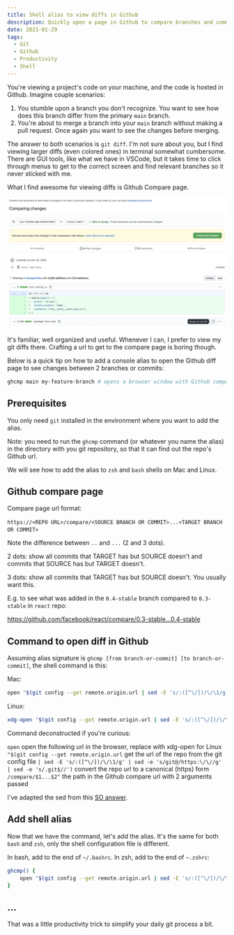 ```yaml
---
title: Shell alias to view diffs in Github
description: Quickly open a page in Github to compare branches and commits.
date: 2021-01-29
tags:
  - Git
  - Github
  - Productivity
  - Shell
---
```


You're viewing a project's code on your machine, and the code is hosted in Github. Imagine couple scenarios: 

1. You stumble upon a branch you don't recognize. You want to see how does this branch differ from the primary `main` branch.
2. You're about to merge a branch into your `main` branch without making a pull request. Once again you want to see the changes before merging.

The answer to both scenarios is `git diff`. 
I'm not sure about you, but I find viewing larger diffs (even colored ones) in terminal somewhat cumbersome.
There are GUI tools, like what we have in VSCode, but it takes time to click through menus to get to the correct screen and find relevant branches so it never sticked with me.

What I find awesome for viewing diffs is Github Compare page. 

![Github compare page](/posts/2021/02/shell-alias-to-view-diffs-in-github/compare-page.webp)

It's familiar, well organized and useful. Whenever I can, I prefer to view my git diffs there.
Crafting a url to get to the compare page is boring though.

Below is a quick tip on how to add a console alias to open the Github diff page to see changes between 2 branches or commits:

```bash
ghcmp main my-feature-branch # opens a browser window with Github compare of "main" and "my-feature-branch"
```

## Prerequisites

You only need `git` installed in the environment where you want to add the alias.

Note: you need to run the `ghcmp` command (or whatever you name the alias) in the directory with you git repository, so that it can find out the repo's Github url.

We will see how to add the alias to `zsh` and `bash` shells on Mac and Linux.

## Github compare page

Compare page url format:

`https://<REPO URL>/compare/<SOURCE BRANCH OR COMMIT>...<TARGET BRANCH OR COMMIT>`

Note the difference between `..` and `...` (2 and 3 dots).

2 dots: show all commits that TARGET has but SOURCE doesn't and commits that SOURCE has but TARGET doesn't.

3 dots: show all commits that TARGET has but SOURCE doesn't. You usually want this.

E.g. to see what was added in the `0.4-stable` branch compared to `0.3-stable` in `react` repo:

https://github.com/facebook/react/compare/0.3-stable...0.4-stable

## Command to open diff in Github

Assuming alias signature is `ghcmp [from branch-or-commit] [to branch-or-commit]`, the shell command is this:

Mac:

```bash
open "$(git config --get remote.origin.url | sed -E 's/:([^\/])/\/\1/g' | sed -e 's/git@/https:\/\//g' | sed -e 's/.git$//')/compare/$1...$2"
```

Linux:

```bash
xdg-open "$(git config --get remote.origin.url | sed -E 's/:([^\/])/\/\1/g' | sed -e 's/git@/https:\/\//g' | sed -e 's/.git$//')/compare/$1...$2"
```

Command deconstructed if you're curious:

`open` open the following url in the browser, replace with xdg-open for Linux
`"$(git config --get remote.origin.url` get the url of the repo from the git config file
`| sed -E 's/:([^\/])/\/\1/g' | sed -e 's/git@/https:\/\//g' | sed -e 's/.git$//')` convert the repo url to a canonical (https) form
`/compare/$1...$2"` the path in the Github compare url with 2 arguments passed

I've adapted the sed from this [SO answer](https://stackoverflow.com/a/63907839/2579733).

## Add shell alias

Now that we have the command, let's add the alias. It's the same for both `bash` and `zsh`, only the shell configuration file is different.

In bash, add to the end of `~/.bashrc`. In zsh, add to the end of `~.zshrc`:

```bash
ghcmp() {
	open "$(git config --get remote.origin.url | sed -E 's/:([^\/])/\/\1/g' | sed -e 's/git@/https:\/\//g' | sed -e 's/.git$//')/compare/$1...$2"
}
```

## ...

That was a little productivity trick to simplify your daily git process a bit.
